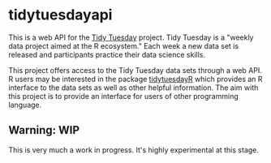 # tidytuesdayapi

This is a web API for the 
 [Tidy Tuesday](https://github.com/rfordatascience/tidytuesday) project.
Tidy Tuesday is a "weekly data project aimed at the R ecosystem."
Each week a new data set is released and participants practice their data
 science skills.

This project offers access to the Tidy Tuesday data sets through a web API.
R users may be interested in the package 
 [tidytuesdayR](https://cran.r-project.org/web/packages/tidytuesdayR/index.html)
 which provides an R interface to the data sets as well as other helpful 
 information.
The aim with this project is to provide an interface for users of other 
 programming language.
 
 
 ## Warning: WIP
 
 This is very much a work in progress.
 It's highly experimental at this stage.
